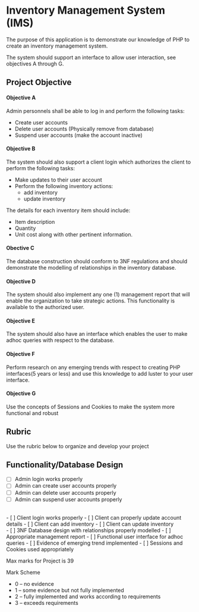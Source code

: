 # Inventory Management System (IMS)

The purpose of this application is to demonstrate our knowledge of PHP to create an inventory management system. 

The system should support an interface to allow user interaction, see objectives A through G.  

## Project Objective

#### Objective A 
Admin personnels shall be able to log in and perform the following tasks:
* Create user accounts
* Delete user accounts (Physically remove from database)
* Suspend user accounts (make the account inactive)

 #### Objective B
The system should also support a client login which authorizes the client to perform the following tasks:
* Make updates to their user account
* Perform the following inventory actions: 
    * add inventory
    * update inventory

The details for each inventory item should include:
* Item description 
* Quantity
* Unit cost along with other pertinent information.

#### Obective C
The database construction should conform to 3NF regulations and should demonstrate the modelling of relationships in the inventory database.

#### Objective D
The system should also implement any one (1) management report that will enable the organization to take strategic actions. This functionality is available to the authorized user.

#### Objective E
The system should also have an interface which enables the user to make adhoc queries with respect to the database.

#### Objective F
Perform research on any emerging trends with respect to creating PHP interfaces(5 years or less) and use this knowledge to add luster to your user interface.
#### Objective G
Use the concepts of Sessions and Cookies to make the system more functional and robust
 
## Rubric

Use the rubric below to organize and develop your project

Functionality/Database Design                                  
---
- [ ] Admin login works properly                                
- [ ] Admin can create user accounts properly                   
- [ ] Admin can delete user accounts properly                   
- [ ] Admin can suspend user accounts properly 
<br>
- [ ] Client login works properly                              
- [ ] Client can properly update account details               
- [ ] Client can add inventory                                  
- [ ] Client can update inventory   
<br>
- [ ] 3NF Database design with relationships properly  modelled 
- [ ] Appropriate management report                             
- [ ] Functional user interface for adhoc queries               
- [ ] Evidence of emerging trend implemented                    
- [ ] Sessions and Cookies used appropriately

Max marks for Project is 39                                     

Mark Scheme
* 0 – no evidence
* 1 – some evidence but not fully implemented
* 2 – fully implemented and works according to requirements
* 3 – exceeds requirements
